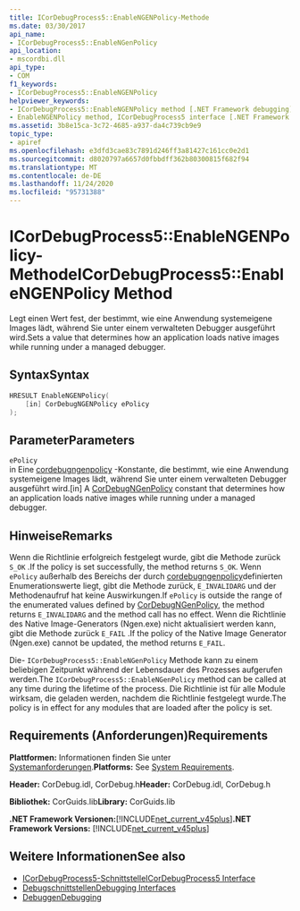 ```yaml
---
title: ICorDebugProcess5::EnableNGENPolicy-Methode
ms.date: 03/30/2017
api_name:
- ICorDebugProcess5::EnableNGenPolicy
api_location:
- mscordbi.dll
api_type:
- COM
f1_keywords:
- ICorDebugProcess5::EnableNGENPolicy
helpviewer_keywords:
- ICorDebugProcess5::EnableNGENPolicy method [.NET Framework debugging]
- EnableNGENPolicy method, ICorDebugProcess5 interface [.NET Framework debugging]
ms.assetid: 3b8e15ca-3c72-4685-a937-da4c739cb9e9
topic_type:
- apiref
ms.openlocfilehash: e3dfd3cae83c7891d246ff3a81427c161cc0e2d1
ms.sourcegitcommit: d8020797a6657d0fbbdff362b80300815f682f94
ms.translationtype: MT
ms.contentlocale: de-DE
ms.lasthandoff: 11/24/2020
ms.locfileid: "95731388"
---
```

# <a name="icordebugprocess5enablengenpolicy-method"></a><span data-ttu-id="3b9c2-102">ICorDebugProcess5::EnableNGENPolicy-Methode</span><span class="sxs-lookup"><span data-stu-id="3b9c2-102">ICorDebugProcess5::EnableNGENPolicy Method</span></span>

<span data-ttu-id="3b9c2-103">Legt einen Wert fest, der bestimmt, wie eine Anwendung systemeigene Images lädt, während Sie unter einem verwalteten Debugger ausgeführt wird.</span><span class="sxs-lookup"><span data-stu-id="3b9c2-103">Sets a value that determines how an application loads native images while running under a managed debugger.</span></span>  
  
## <a name="syntax"></a><span data-ttu-id="3b9c2-104">Syntax</span><span class="sxs-lookup"><span data-stu-id="3b9c2-104">Syntax</span></span>  
  
```cpp  
HRESULT EnableNGENPolicy(  
    [in] CorDebugNGENPolicy ePolicy  
);  
```  
  
## <a name="parameters"></a><span data-ttu-id="3b9c2-105">Parameter</span><span class="sxs-lookup"><span data-stu-id="3b9c2-105">Parameters</span></span>  

 `ePolicy`  
 <span data-ttu-id="3b9c2-106">in Eine [cordebugngenpolicy](cordebugngenpolicy-enumeration.md) -Konstante, die bestimmt, wie eine Anwendung systemeigene Images lädt, während Sie unter einem verwalteten Debugger ausgeführt wird.</span><span class="sxs-lookup"><span data-stu-id="3b9c2-106">[in] A [CorDebugNGenPolicy](cordebugngenpolicy-enumeration.md) constant that determines how an application loads native images while running under a managed debugger.</span></span>  
  
## <a name="remarks"></a><span data-ttu-id="3b9c2-107">Hinweise</span><span class="sxs-lookup"><span data-stu-id="3b9c2-107">Remarks</span></span>  

 <span data-ttu-id="3b9c2-108">Wenn die Richtlinie erfolgreich festgelegt wurde, gibt die Methode zurück `S_OK` .</span><span class="sxs-lookup"><span data-stu-id="3b9c2-108">If the policy is set successfully, the method returns `S_OK`.</span></span> <span data-ttu-id="3b9c2-109">Wenn `ePolicy` außerhalb des Bereichs der durch [cordebugngenpolicy](cordebugngenpolicy-enumeration.md)definierten Enumerationswerte liegt, gibt die Methode zurück, `E_INVALIDARG` und der Methodenaufruf hat keine Auswirkungen.</span><span class="sxs-lookup"><span data-stu-id="3b9c2-109">If `ePolicy` is outside the range of the enumerated values defined by [CorDebugNGenPolicy](cordebugngenpolicy-enumeration.md), the method returns `E_INVALIDARG` and the method call has no effect.</span></span> <span data-ttu-id="3b9c2-110">Wenn die Richtlinie des Native Image-Generators (Ngen.exe) nicht aktualisiert werden kann, gibt die Methode zurück `E_FAIL` .</span><span class="sxs-lookup"><span data-stu-id="3b9c2-110">If the policy of the Native Image Generator (Ngen.exe) cannot be updated, the method returns `E_FAIL`.</span></span>  
  
 <span data-ttu-id="3b9c2-111">Die- `ICorDebugProcess5::EnableNGenPolicy` Methode kann zu einem beliebigen Zeitpunkt während der Lebensdauer des Prozesses aufgerufen werden.</span><span class="sxs-lookup"><span data-stu-id="3b9c2-111">The `ICorDebugProcess5::EnableNGenPolicy` method can be called at any time during the lifetime of the process.</span></span> <span data-ttu-id="3b9c2-112">Die Richtlinie ist für alle Module wirksam, die geladen werden, nachdem die Richtlinie festgelegt wurde.</span><span class="sxs-lookup"><span data-stu-id="3b9c2-112">The policy is in effect for any modules that are loaded after the policy is set.</span></span>  
  
## <a name="requirements"></a><span data-ttu-id="3b9c2-113">Requirements (Anforderungen)</span><span class="sxs-lookup"><span data-stu-id="3b9c2-113">Requirements</span></span>  

 <span data-ttu-id="3b9c2-114">**Plattformen:** Informationen finden Sie unter [Systemanforderungen](../../get-started/system-requirements.md).</span><span class="sxs-lookup"><span data-stu-id="3b9c2-114">**Platforms:** See [System Requirements](../../get-started/system-requirements.md).</span></span>  
  
 <span data-ttu-id="3b9c2-115">**Header:** CorDebug.idl, CorDebug.h</span><span class="sxs-lookup"><span data-stu-id="3b9c2-115">**Header:** CorDebug.idl, CorDebug.h</span></span>  
  
 <span data-ttu-id="3b9c2-116">**Bibliothek:** CorGuids.lib</span><span class="sxs-lookup"><span data-stu-id="3b9c2-116">**Library:** CorGuids.lib</span></span>  
  
 <span data-ttu-id="3b9c2-117">**.NET Framework Versionen:**[!INCLUDE[net_current_v45plus](../../../../includes/net-current-v45plus-md.md)]</span><span class="sxs-lookup"><span data-stu-id="3b9c2-117">**.NET Framework Versions:** [!INCLUDE[net_current_v45plus](../../../../includes/net-current-v45plus-md.md)]</span></span>  
  
## <a name="see-also"></a><span data-ttu-id="3b9c2-118">Weitere Informationen</span><span class="sxs-lookup"><span data-stu-id="3b9c2-118">See also</span></span>

- [<span data-ttu-id="3b9c2-119">ICorDebugProcess5-Schnittstelle</span><span class="sxs-lookup"><span data-stu-id="3b9c2-119">ICorDebugProcess5 Interface</span></span>](icordebugprocess5-interface.md)
- [<span data-ttu-id="3b9c2-120">Debugschnittstellen</span><span class="sxs-lookup"><span data-stu-id="3b9c2-120">Debugging Interfaces</span></span>](debugging-interfaces.md)
- [<span data-ttu-id="3b9c2-121">Debuggen</span><span class="sxs-lookup"><span data-stu-id="3b9c2-121">Debugging</span></span>](index.md)

